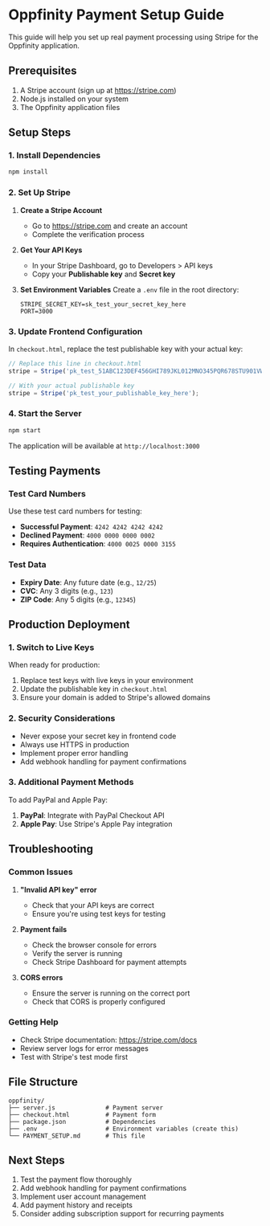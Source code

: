 # Oppfinity Payment Setup Guide

This guide will help you set up real payment processing using Stripe for the Oppfinity application.

## Prerequisites

1. A Stripe account (sign up at https://stripe.com)
2. Node.js installed on your system
3. The Oppfinity application files

## Setup Steps

### 1. Install Dependencies

```bash
npm install
```

### 2. Set Up Stripe

1. **Create a Stripe Account**
   - Go to https://stripe.com and create an account
   - Complete the verification process

2. **Get Your API Keys**
   - In your Stripe Dashboard, go to Developers > API keys
   - Copy your **Publishable key** and **Secret key**

3. **Set Environment Variables**
   Create a `.env` file in the root directory:
   ```
   STRIPE_SECRET_KEY=sk_test_your_secret_key_here
   PORT=3000
   ```

### 3. Update Frontend Configuration

In `checkout.html`, replace the test publishable key with your actual key:

```javascript
// Replace this line in checkout.html
stripe = Stripe('pk_test_51ABC123DEF456GHI789JKL012MNO345PQR678STU901VWX234YZA567BCD890EFG');

// With your actual publishable key
stripe = Stripe('pk_test_your_publishable_key_here');
```

### 4. Start the Server

```bash
npm start
```

The application will be available at `http://localhost:3000`

## Testing Payments

### Test Card Numbers

Use these test card numbers for testing:

- **Successful Payment**: `4242 4242 4242 4242`
- **Declined Payment**: `4000 0000 0000 0002`
- **Requires Authentication**: `4000 0025 0000 3155`

### Test Data

- **Expiry Date**: Any future date (e.g., `12/25`)
- **CVC**: Any 3 digits (e.g., `123`)
- **ZIP Code**: Any 5 digits (e.g., `12345`)

## Production Deployment

### 1. Switch to Live Keys

When ready for production:

1. Replace test keys with live keys in your environment
2. Update the publishable key in `checkout.html`
3. Ensure your domain is added to Stripe's allowed domains

### 2. Security Considerations

- Never expose your secret key in frontend code
- Always use HTTPS in production
- Implement proper error handling
- Add webhook handling for payment confirmations

### 3. Additional Payment Methods

To add PayPal and Apple Pay:

1. **PayPal**: Integrate with PayPal Checkout API
2. **Apple Pay**: Use Stripe's Apple Pay integration

## Troubleshooting

### Common Issues

1. **"Invalid API key" error**
   - Check that your API keys are correct
   - Ensure you're using test keys for testing

2. **Payment fails**
   - Check the browser console for errors
   - Verify the server is running
   - Check Stripe Dashboard for payment attempts

3. **CORS errors**
   - Ensure the server is running on the correct port
   - Check that CORS is properly configured

### Getting Help

- Check Stripe documentation: https://stripe.com/docs
- Review server logs for error messages
- Test with Stripe's test mode first

## File Structure

```
oppfinity/
├── server.js              # Payment server
├── checkout.html          # Payment form
├── package.json           # Dependencies
├── .env                   # Environment variables (create this)
└── PAYMENT_SETUP.md       # This file
```

## Next Steps

1. Test the payment flow thoroughly
2. Add webhook handling for payment confirmations
3. Implement user account management
4. Add payment history and receipts
5. Consider adding subscription support for recurring payments 